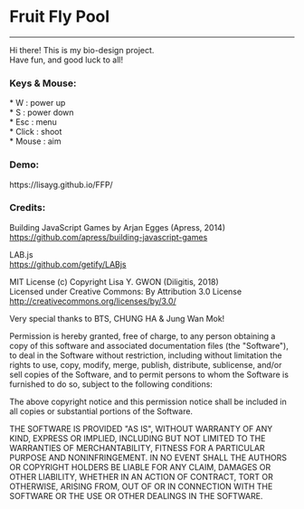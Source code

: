 <h1>Fruit Fly Pool</h1>

<hr>

Hi there! This is my bio-design project. <br>
Have fun, and good luck to all!

<h3>Keys & Mouse:</h3>
* W : power up <br>
* S : power down <br>
* Esc : menu <br>
* Click : shoot <br>
* Mouse : aim <br>

<h3>Demo:</h3>
https://lisayg.github.io/FFP/

<h3>Credits:</h3>
  
Building JavaScript Games by Arjan Egges (Apress, 2014) <br>
  https://github.com/apress/building-javascript-games
  
LAB.js <br>
  https://github.com/getify/LABjs
  
MIT License (c) Copyright Lisa Y. GWON (Diligitis, 2018) <br>
Licensed under Creative Commons: By Attribution 3.0 License<br>
http://creativecommons.org/licenses/by/3.0/

Very special thanks to BTS, CHUNG HA & Jung Wan Mok! <br>

Permission is hereby granted, free of charge, to any person obtaining a copy
of this software and associated documentation files (the "Software"), to deal
in the Software without restriction, including without limitation the rights
to use, copy, modify, merge, publish, distribute, sublicense, and/or sell
copies of the Software, and to permit persons to whom the Software is
furnished to do so, subject to the following conditions:

The above copyright notice and this permission notice shall be included in all
copies or substantial portions of the Software.

THE SOFTWARE IS PROVIDED "AS IS", WITHOUT WARRANTY OF ANY KIND, EXPRESS OR
IMPLIED, INCLUDING BUT NOT LIMITED TO THE WARRANTIES OF MERCHANTABILITY,
FITNESS FOR A PARTICULAR PURPOSE AND NONINFRINGEMENT. IN NO EVENT SHALL THE
AUTHORS OR COPYRIGHT HOLDERS BE LIABLE FOR ANY CLAIM, DAMAGES OR OTHER
LIABILITY, WHETHER IN AN ACTION OF CONTRACT, TORT OR OTHERWISE, ARISING FROM,
OUT OF OR IN CONNECTION WITH THE SOFTWARE OR THE USE OR OTHER DEALINGS IN THE
SOFTWARE.
